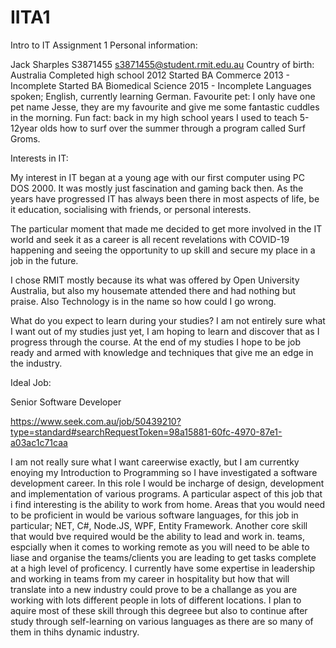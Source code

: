 # IITA1
Intro to IT Assignment 1
Personal information:

Jack Sharples
S3871455
s3871455@student.rmit.edu.au
Country of birth: Australia
Completed high school 2012
Started BA Commerce 2013 - Incomplete
Started BA Biomedical Science 2015 - Incomplete
Languages spoken; English, currently learning German.
Favourite pet: I only have one pet name Jesse, they are my favourite and give me some fantastic cuddles in the morning.
Fun fact: back in my high school years I used to teach 5-12year olds how to surf over the summer through a program called Surf Groms.

Interests in IT:

My interest in IT began at a young age with our first computer using PC DOS 2000. It was mostly just fascination and gaming back then. As the years have progressed IT has always been there in most aspects of life, be it education, socialising with friends, or personal interests.

The particular moment that made me decided to get more involved in the IT world and seek it as a career is all recent revelations with COVID-19 happening and seeing the opportunity to up skill and secure my place in a job in the future.

I chose RMIT mostly because its what was offered by Open University Australia, but also my housemate attended there and had nothing but praise. Also Technology is in the name so how could I go wrong.

What do you expect to learn during your studies?
I am not entirely sure what I want out of my studies just yet, I am hoping to learn and discover that as I progress through the course. At the end of my studies I hope to be job ready and armed with knowledge and techniques that give me an edge in the industry.

Ideal Job:

Senior Software Developer

https://www.seek.com.au/job/50439210?type=standard#searchRequestToken=98a15881-60fc-4970-87e1-a03ac1c71caa

I am not really sure what I want careerwise exactly, but I am currentky enoying my Introduction to Programming so I have investigated a software development career.
In this role I would be incharge of design, development and implementation of various programs. A particular aspect of this job that i find interesting is the
ability to work from home.
Areas that you would need to be proficient in would be  various software languages, for this job in particular; NET, C#, Node.JS, WPF, Entity Framework. Another core skill that would bve required would be the ability to lead and work in. teams, espcially when it comes to working remote as you will need to be able to liase and organise the teams/clients you are leading to get tasks complete at a high level of proficency. 
I currently have some expertise in leadership and working in teams from my career in hospitality but how that will translate into a new industry could prove to be a challange as you are working with lots different people in lots of different locations.
I plan to aquire most of these skill through this degreee but also to continue after study through self-learning on various languages as there are so many of them in thihs dynamic industry.
